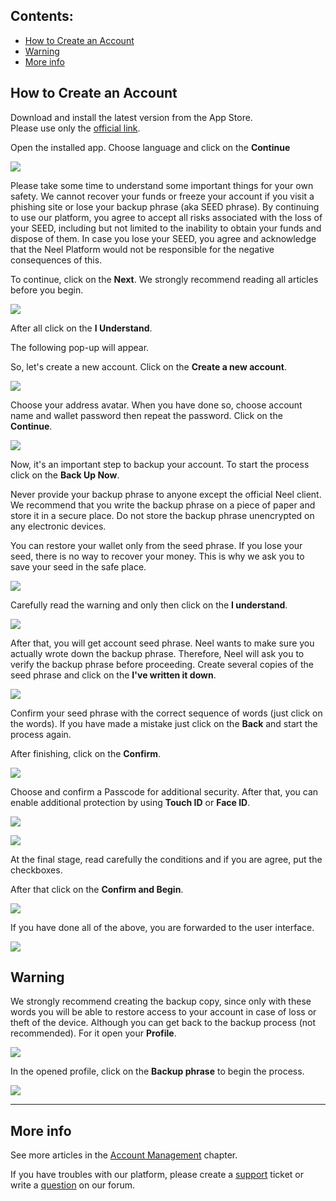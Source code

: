 ## **Contents**:

* [How to Create an Account](#how-to-create-an-account)
* [Warning](#warning)
* [More info](#more-info)

## How to Create an Account

Download and install the latest version from the App Store.  
Please use only the [official link](https://itunes.apple.com/us/app/neel-wallet/id1233158971).

Open the installed app.
Choose language and click on the **Continue**

![](/neel-client/mobile-apps/_assets/account_creation_ios_01.png)

Please take some time to understand some important things for your own safety. We cannot recover your funds or freeze your account if you visit a phishing site or lose your backup phrase (aka SEED phrase). By continuing to use our platform, you agree to accept all risks associated with the loss of your SEED, including but not limited to the inability to obtain your funds and dispose of them. In case you lose your SEED, you agree and acknowledge that the Neel Platform would not be responsible for the negative consequences of this.

To continue, click on the **Next**.
We strongly recommend reading all articles before you begin.

![](/neel-client/mobile-apps/_assets/account_creation_ios_02.png)

After all click on the **I Understand**.

The following pop-up will appear.

So, let's create a new account. Click on the **Create a new account**.

![](/neel-client/mobile-apps/_assets/account_creation_ios_03.png)

Choose your address avatar. When you have done so, choose account name and wallet password then repeat the password.
Click on the **Continue**.

![](/neel-client/mobile-apps/_assets/account_creation_ios_04.png)

Now, it's an important step to backup your account. To start the process click on the **Back Up Now**.

Never provide your backup phrase to anyone except the official Neel client. We recommend that you write the backup phrase on a piece of paper and store it in a secure place. Do not store the backup phrase unencrypted on any electronic devices.

You can restore your wallet only from the seed phrase. If you lose your seed, there is no way to recover your money. This is why we ask you to save your seed in the safe place.

![](/neel-client/mobile-apps/_assets/account_creation_ios_05.png)

Carefully read the warning and only then click on the **I understand**.

![](/neel-client/mobile-apps/_assets/account_creation_ios_06.png)

After that, you will get account seed phrase. Neel wants to make sure you actually wrote down the backup phrase. Therefore, Neel will ask you to verify the backup phrase before proceeding. Create several copies of the seed phrase and click on the **I've written it down**.

![](/neel-client/mobile-apps/_assets/account_creation_ios_07.png)

Сonfirm your seed phrase with the correct sequence of words (just click on the words). If you have made a mistake just click on the **Back** and start the process again.

After finishing, click on the **Confirm**.

![](/neel-client/mobile-apps/_assets/account_creation_ios_08.png)

Choose and confirm a Passcode for additional security.
After that, you can enable additional protection by using **Touch ID** or **Face ID**.

![](/neel-client/mobile-apps/_assets/account_creation_ios_09.png)

![](/neel-client/mobile-apps/_assets/account_creation_ios_10.png)

At the final stage, read carefully the conditions and if you are agree, put the checkboxes.

After that click on the **Confirm and Begin**.

![](/neel-client/mobile-apps/_assets/account_creation_ios_11.png)

If you have done all of the above, you are forwarded to the user interface.

![](/neel-client/mobile-apps/_assets/account_creation_ios_12.png)

## Warning

We strongly recommend creating the backup copy, since only with these words you will be able to restore access to your account in case of loss or theft of the device. Although you can get back to the backup process (not recommended). For it open your **Profile**.

![](/neel-client/mobile-apps/_assets/backup_01.png)

In the opened profile, click on the **Backup phrase** to begin the process.

![](/neel-client/mobile-apps/_assets/backup_02.png)

___

## More info

See more articles in the [Account Management](/neel-client/mobile-apps/iOS/account-management.md) chapter.

If you have troubles with our platform, please create a [support](https://support.neelplatform.com/) ticket or write a [question](https://forum.neelplatform.com/) on our forum.
